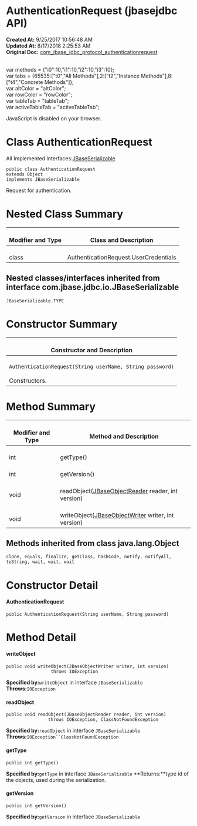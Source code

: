 # AuthenticationRequest (jbasejdbc API)

**Created At:** 9/25/2017 10:56:48 AM  
**Updated At:** 8/17/2018 2:25:53 AM  
**Original Doc:** [com_jbase_jdbc_protocol_authenticationrequest](https://docs.jbase.com/39240-protocol/com_jbase_jdbc_protocol_authenticationrequest)  

<!--<br>    try {<br>        if (location.href.indexOf('is-external=true') == -1) {<br>            parent.document.title="AuthenticationRequest (jbasejdbc   API)";<br>        }<br>    }<br>    catch(err) {<br>    }<br>//--><br>var methods = {"i0":10,"i1":10,"i2":10,"i3":10};<br>var tabs = {65535:["t0","All Methods"],2:["t2","Instance Methods"],8:["t4","Concrete Methods"]};<br>var altColor = "altColor";<br>var rowColor = "rowColor";<br>var tableTab = "tableTab";<br>var activeTableTab = "activeTableTab";
JavaScript is disabled on your browser.



# Class AuthenticationRequest
All Implemented Interfaces:[JBaseSerializable](./../../io/jbaseserializable-%28jbasejdbc-api%29 "interface in com.jbase.jdbc.io")
```
public class AuthenticationRequest
extends Object
implements JBaseSerializable
```

Request for authentication.


# Nested Class Summary


| <br>Modifier and Type<br> | <br>Class and Description<br> |
| --- | --- |
| <br>class` `<br> | <br>AuthenticationRequest.UserCredentials<br> |




## 


## Nested classes/interfaces inherited from interface com.jbase.jdbc.io.JBaseSerializable
`JBaseSerializable.TYPE`


# 


# Constructor Summary


| <br>Constructor and Description<br> |
| --- |
| <br>`AuthenticationRequest(String userName, String password)`<br><br>Constructors.<br> |




# 

# Method Summary


| <br>Modifier and Type<br> | <br>Method and Description<br> |
| --- | --- |
| <br>int<br> | <br>getType()<br> |
| <br>int<br> | <br>getVersion()<br> |
| <br>void<br> | <br>readObject([JBaseObjectReader](./../../io/jbaseobjectreader-%28jbasejdbc-api%29 "interface in com.jbase.jdbc.io") reader, int version)<br> |
| <br>void<br> | <br>writeObject([JBaseObjectWriter](./../../io/jbaseobjectwriter-%28jbasejdbc-api%29 "interface in com.jbase.jdbc.io") writer, int version)<br> |




### 


## Methods inherited from class java.lang.Object
`clone, equals, finalize, getClass, hashCode, notify, notifyAll, toString, wait, wait, wait`

# Constructor Detail

#### **AuthenticationRequest**

```
public AuthenticationRequest(String userName, String password)
```







# Method Detail

#### **writeObject**

```
public void writeObject(JBaseObjectWriter writer, int version)
                 throws IOException
```

**Specified by:**`writeObject` in interface `JBaseSerializable`
**Throws:**`IOException`






#### **readObject**

```
public void readObject(JBaseObjectReader reader, int version)
                throws IOException, ClassNotFoundException
```

**Specified by:**`readObject` in interface `JBaseSerializable`
**Throws:**`IOException``ClassNotFoundException`




#### **getType**

```
public int getType()
```

**Specified by:**`getType` in interface `JBaseSerializable`
**Returns:**type id of the objects, used during the serialization.




#### **getVersion**

```
public int getVersion()
```

**Specified by:**`getVersion` in interface `JBaseSerializable`


